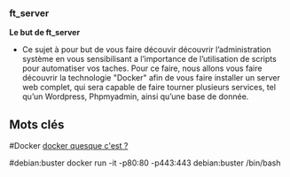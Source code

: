 ### ft_server

**Le but de ft_server**
- Ce sujet à pour but de vous faire découvir découvrir l’administration système en vous
sensibilisant a l’importance de l’utilisation de scripts pour automatiser vos taches. Pour ce
faire, nous allons vous faire découvrir la technologie "Docker" afin de vous faire installer
un server web complet, qui sera capable de faire tourner plusieurs services, tel qu’un
Wordpress, Phpmyadmin, ainsi qu’une base de donnée.

## Mots clés

#Docker
[docker quesque c'est ?](https://www.redhat.com/fr/topics/containers/what-is-docker)

#debian:buster
docker run -it -p80:80 -p443:443 debian:buster /bin/bash
